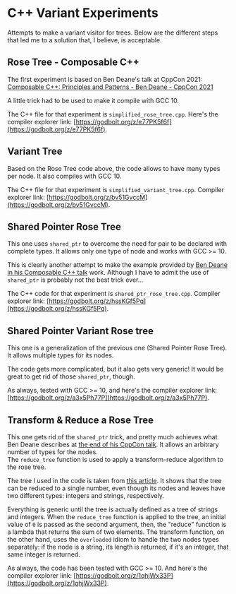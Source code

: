 # C++ Variant Experiments

Attempts to make a variant visitor for trees.
Below are the different steps that led me to a solution that, I believe, is acceptable.

## Rose Tree - Composable C++

The first experiment is based on Ben Deane's talk at CppCon 2021: 
[Composable C++: Principles and Patterns - Ben Deane - CppCon 2021](https://www.youtube.com/watch?v=1-IuTLrwpuU)

A little trick had to be used to make it compile with GCC 10.

The C++ file for that experiment is `simplified_rose_tree.cpp`.
Here's the compiler explorer link: [https://godbolt.org/z/e77PK5f6f](https://godbolt.org/z/e77PK5f6f).

## Variant Tree

Based on the Rose Tree code above, the code allows to have many types per node.
It also compiles with GCC 10.

The C++ file for that experiment is `simplified_variant_tree.cpp`.
Compiler explorer link: [https://godbolt.org/z/bv51GvccM](https://godbolt.org/z/bv51GvccM).

## Shared Pointer Rose Tree

This one uses `shared_ptr` to overcome the need for pair to be declared with complete types. It allows only one type of node and works with GCC >= 10.

This is clearly another attempt to make the example provided by [Ben Deane in his Composable C++ talk](https://www.youtube.com/watch?v=1-IuTLrwpuU) work. Although I have to admit the use of `shared_ptr` is probably not the best trick ever...

The C++ code for that experiment is `shared_ptr_rose_tree.cpp`.
Compiler explorer link: [https://godbolt.org/z/hssKGf5Pq](https://godbolt.org/z/hssKGf5Pq).

## Shared Pointer Variant Rose tree

This one is a generalization of the previous one (Shared Pointer Rose Tree). It allows multiple types for its nodes.

The code gets more complicated, but it also gets very generic! It would be great to get rid of those `shared_ptr`, though.

As always, tested with GCC >= 10, and here's the compiler explorer link: [https://godbolt.org/z/a3x5Ph77P](https://godbolt.org/z/a3x5Ph77P).

## Transform & Reduce a Rose Tree

This one gets rid of the `shared_ptr` trick, and pretty much achieves what Ben Deane describes at [the end of his CppCon talk](https://www.youtube.com/watch?v=1-IuTLrwpuU). It allows an arbitrary number of types for the nodes.  
The `reduce_tree` function is used to apply a transform-reduce algorithm to the rose tree.

The tree I used in the code is taken from [this article](https://blog.ploeh.dk/2019/08/05/rose-tree-catamorphism/). It shows that the tree can be reduced to a single number, even though its nodes and leaves have two different types: integers and strings, respectively.

Everything is generic until the tree is actually defined as a tree of strings and integers. When the `reduce_tree` function is applied to the tree, an initial value of `0` is passed as the second argument, then, the "reduce" function is a lambda that returns the sum of two elements.
The transform function, on the other hand, uses the `overloaded` idiom to handle the two nodes types separately: if the node is a string, its length is returned, if it's an integer, that same integer is returned.

As always, the code has been tested with GCC >= 10.
And here's the compiler explorer link: [https://godbolt.org/z/1qhjWx33P](https://godbolt.org/z/1qhjWx33P).
